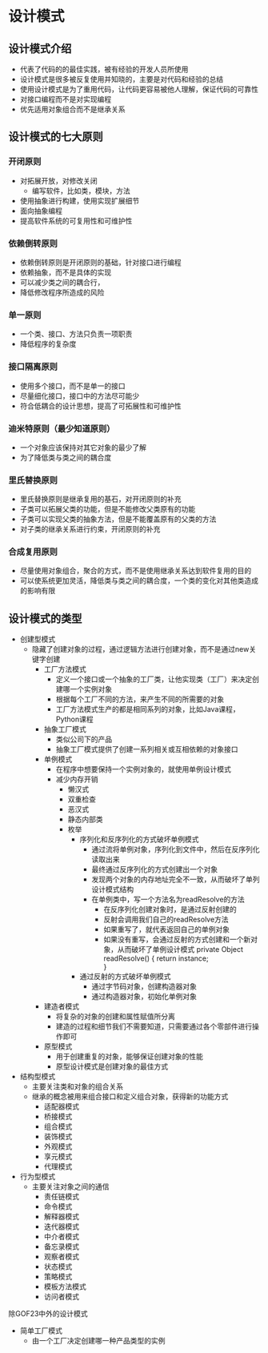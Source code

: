 # 设计模式
## 设计模式介绍
* 代表了代码的的最佳实践，被有经验的开发人员所使用
* 设计模式是很多被反复使用并知晓的，主要是对代码和经验的总结
* 使用设计模式是为了重用代码，让代码更容易被他人理解，保证代码的可靠性
* 对接口编程而不是对实现编程
* 优先适用对象组合而不是继承关系

## 设计模式的七大原则
### 开闭原则
* 对拓展开放，对修改关闭
  * 编写软件，比如类，模块，方法
* 使用抽象进行构建，使用实现扩展细节
* 面向抽象编程
* 提高软件系统的可复用性和可维护性

### 依赖倒转原则
* 依赖倒转原则是开闭原则的基础，针对接口进行编程
* 依赖抽象，而不是具体的实现
* 可以减少类之间的耦合行，
* 降低修改程序所造成的风险

### 单一原则
* 一个类、接口、方法只负责一项职责
* 降低程序的复杂度

### 接口隔离原则
* 使用多个接口，而不是单一的接口
* 尽量细化接口，接口中的方法尽可能少
* 符合低耦合的设计思想，提高了可拓展性和可维护性

### 迪米特原则（最少知道原则）
* 一个对象应该保持对其它对象的最少了解
* 为了降低类与类之间的耦合度

### 里氏替换原则
* 里氏替换原则是继承复用的基石，对开闭原则的补充
* 子类可以拓展父类的功能，但是不能修改父类原有的功能
* 子类可以实现父类的抽象方法，但是不能覆盖原有的父类的方法
* 对子类的继承关系进行约束，开闭原则的补充

### 合成复用原则
* 尽量使用对象组合，聚合的方式，而不是使用继承关系达到软件复用的目的
* 可以使系统更加灵活，降低类与类之间的耦合度，一个类的变化对其他类造成的影响有限

## 设计模式的类型
* 创建型模式
  * 隐藏了创建对象的过程，通过逻辑方法进行创建对象，而不是通过new关键字创建
    * 工厂方法模式
      * 定义一个接口或一个抽象的工厂类，让他实现类（工厂）来决定创建哪一个实例对象
      * 根据每个工厂不同的方法，来产生不同的所需要的对象
      * 工厂方法模式生产的都是相同系列的对象，比如Java课程，Python课程
    * 抽象工厂模式
      * 类似公司下的产品
      * 抽象工厂模式提供了创建一系列相关或互相依赖的对象接口
    * 单例模式
      * 在程序中想要保持一个实例对象的，就使用单例设计模式
      * 减少内存开销
        * 懒汉式
        * 双重检查
        * 恶汉式
        * 静态内部类
        * 枚举
          * 序列化和反序列化的方式破坏单例模式
            * 通过流将单例对象，序列化到文件中，然后在反序列化读取出来
            * 最终通过反序列化的方式创建出一个对象
            * 发现两个对象的内存地址完全不一致，从而破坏了单列设计模式结构
            * 在单例类中，写一个方法名为readResolve的方法
              * 在反序列化创建对象时，是通过反射创建的
              * 反射会调用我们自己的readResolve方法
              * 如果重写了，就代表返回自己的单例对象
              * 如果没有重写，会通过反射的方式创建和一个新对象，从而破坏了单例设计模式
                private Object readResolve() {
                    return instance;    
                }
          * 通过反射的方式破坏单例模式
            * 通过字节码对象，创建构造器对象
            * 通过构造器对象，初始化单例对象
    * 建造者模式
      * 将复杂的对象的创建和属性赋值所分离
      * 建造的过程和细节我们不需要知道，只需要通过各个零部件进行操作即可
    * 原型模式
      * 用于创建重复的对象，能够保证创建对象的性能
      * 原型设计模式是创建对象的最佳方式
* 结构型模式
  * 主要关注类和对象的组合关系
  * 继承的概念被用来组合接口和定义组合对象，获得新的功能方式
    * 适配器模式
    * 桥接模式
    * 组合模式
    * 装饰模式
    * 外观模式
    * 享元模式
    * 代理模式
* 行为型模式
  * 主要关注对象之间的通信
    * 责任链模式
    * 命令模式
    * 解释器模式
    * 迭代器模式
    * 中介者模式
    * 备忘录模式
    * 观察者模式
    * 状态模式
    * 策略模式
    * 模板方法模式
    * 访问者模式

除GOF23中外的设计模式
   * 简单工厂模式
     * 由一个工厂决定创建哪一种产品类型的实例